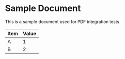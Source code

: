# Sample Document

This is a sample document used for PDF integration tests.

| Item | Value |
| --- | --- |
| A | 1 |
| B | 2 |
